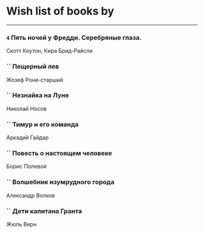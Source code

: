# Wish list of books by [](https://plus.google.com/u/0/115095777313809768381/)
---

### `4` Пять ночей у Фредди. Серебряные глаза.
Скотт Коутон, Кира Брид-Райсли

### `` Пещерный лев
Жозеф Рони-старший

### `` Незнайка на Луне
Николай Носов

### `` Тимур и его команда
Аркадий Гайдар

### `` Повесть о настоящем человеке
Борис Полевой

### `` Волшебник изумрудного города
Александр Волков

### `` Дети капитана Гранта
Жюль Верн

